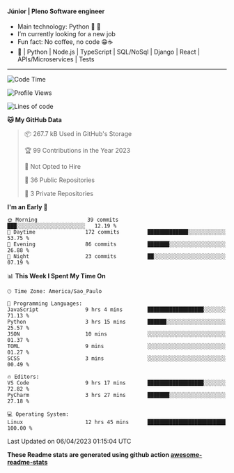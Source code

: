 #### Júnior | Pleno Software engineer 

- Main technology: Python 🐍 💖
- I’m currently looking for a new job
- Fun fact: No coffee, no code 😁☕
- 📖 | Python | Node.js | TypeScript | SQL/NoSql | Django | React | APIs/Microservices | Tests 
---
<!--START_SECTION:waka-->
![Code Time](http://img.shields.io/badge/Code%20Time-671%20hrs%201%20min-blue)

![Profile Views](http://img.shields.io/badge/Profile%20Views-0-blue)

![Lines of code](https://img.shields.io/badge/From%20Hello%20World%20I%27ve%20Written-10.6%20million%20lines%20of%20code-blue)

**🐱 My GitHub Data** 

> 📦 267.7 kB Used in GitHub's Storage 
 > 
> 🏆 99 Contributions in the Year 2023
 > 
> 🚫 Not Opted to Hire
 > 
> 📜 36 Public Repositories 
 > 
> 🔑 3 Private Repositories 
 > 
**I'm an Early 🐤** 

```text
🌞 Morning                39 commits          ███░░░░░░░░░░░░░░░░░░░░░░   12.19 % 
🌆 Daytime                172 commits         █████████████░░░░░░░░░░░░   53.75 % 
🌃 Evening                86 commits          ███████░░░░░░░░░░░░░░░░░░   26.88 % 
🌙 Night                  23 commits          ██░░░░░░░░░░░░░░░░░░░░░░░   07.19 % 
```


📊 **This Week I Spent My Time On** 

```text
🕑︎ Time Zone: America/Sao_Paulo

💬 Programming Languages: 
JavaScript               9 hrs 4 mins        ██████████████████░░░░░░░   71.13 % 
Python                   3 hrs 15 mins       ██████░░░░░░░░░░░░░░░░░░░   25.57 % 
JSON                     10 mins             ░░░░░░░░░░░░░░░░░░░░░░░░░   01.37 % 
TOML                     9 mins              ░░░░░░░░░░░░░░░░░░░░░░░░░   01.27 % 
SCSS                     3 mins              ░░░░░░░░░░░░░░░░░░░░░░░░░   00.49 % 

🔥 Editors: 
VS Code                  9 hrs 17 mins       ██████████████████░░░░░░░   72.82 % 
PyCharm                  3 hrs 27 mins       ███████░░░░░░░░░░░░░░░░░░   27.18 % 

💻 Operating System: 
Linux                    12 hrs 45 mins      █████████████████████████   100.00 % 
```


 Last Updated on 06/04/2023 01:15:04 UTC
<!--END_SECTION:waka-->

**These Readme stats are generated using github action [awesome-readme-stats](https://github.com/anmol098/waka-readme-stats)**
